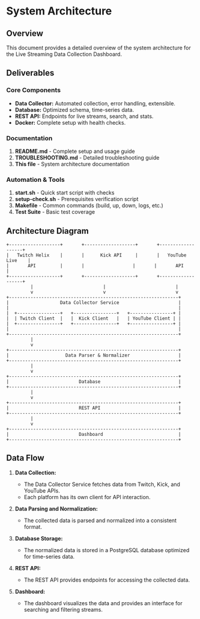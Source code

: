 # System Architecture

## Overview

This document provides a detailed overview of the system architecture for the Live Streaming Data Collection Dashboard.

## Deliverables

### Core Components

- **Data Collector:** Automated collection, error handling, extensible.
- **Database:** Optimized schema, time-series data.
- **REST API:** Endpoints for live streams, search, and stats.
- **Docker:** Complete setup with health checks.

### Documentation

1. **README.md** - Complete setup and usage guide
2. **TROUBLESHOOTING.md** - Detailed troubleshooting guide
3. **This file** - System architecture documentation

### Automation & Tools

1. **start.sh** - Quick start script with checks
2. **setup-check.sh** - Prerequisites verification script
3. **Makefile** - Common commands (build, up, down, logs, etc.)
4. **Test Suite** - Basic test coverage

## Architecture Diagram

```plaintext
+-------------------+       +-------------------+       +-------------------+
|   Twitch Helix    |       |      Kick API     |       |   YouTube Live    |
|       API         |       |                  |       |       API         |
+-------------------+       +-------------------+       +-------------------+
         |                          |                          |
         v                          v                          v
+---------------------------------------------------------------+
|                   Data Collector Service                      |
|                                                               |
|  +----------------+   +----------------+   +----------------+ |
|  | Twitch Client  |   |  Kick Client   |   | YouTube Client | |
|  +----------------+   +----------------+   +----------------+ |
|                                                               |
+---------------------------------------------------------------+
         |
         v
+---------------------------------------------------------------+
|                     Data Parser & Normalizer                  |
+---------------------------------------------------------------+
         |
         v
+---------------------------------------------------------------+
|                          Database                             |
+---------------------------------------------------------------+
         |
         v
+---------------------------------------------------------------+
|                          REST API                             |
+---------------------------------------------------------------+
         |
         v
+---------------------------------------------------------------+
|                          Dashboard                            |
+---------------------------------------------------------------+
```

## Data Flow

1. **Data Collection:**
   - The Data Collector Service fetches data from Twitch, Kick, and YouTube APIs.
   - Each platform has its own client for API interaction.

2. **Data Parsing and Normalization:**
   - The collected data is parsed and normalized into a consistent format.

3. **Database Storage:**
   - The normalized data is stored in a PostgreSQL database optimized for time-series data.

4. **REST API:**
   - The REST API provides endpoints for accessing the collected data.

5. **Dashboard:**
   - The dashboard visualizes the data and provides an interface for searching and filtering streams.
